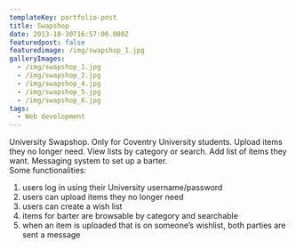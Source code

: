 ```yaml
---
templateKey: portfolio-post
title: Swapshop
date: 2013-10-30T16:57:00.000Z
featuredpost: false
featuredimage: /img/swapshop_1.jpg
galleryImages:
  - /img/swapshop_1.jpg
  - /img/swapshop_2.jpg
  - /img/swapshop_4.jpg
  - /img/swapshop_5.jpg
  - /img/swapshop_6.jpg
tags:
  - Web development
---
```

University Swapshop. Only for Coventry University students. Upload items they no longer need. View lists by category or search. Add list of items they want. Messaging system to set up a barter.\
Some functionalities:

   1. users log in using their University username/password
   2. users can upload items they no longer need
   3. users can create a wish list
   4. items for barter are browsable by category and searchable
   5. when an item is uploaded that is on someone’s wishlist, both parties are sent a message